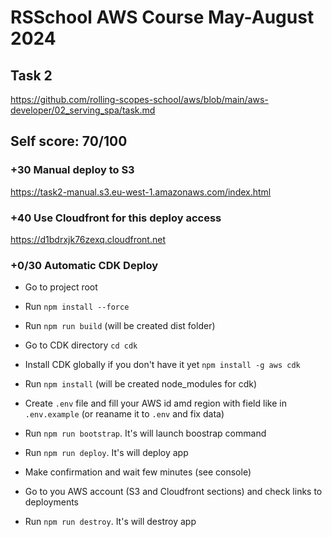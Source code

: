 # RSSchool AWS Course May-August 2024

## Task 2

https://github.com/rolling-scopes-school/aws/blob/main/aws-developer/02_serving_spa/task.md

## Self score: 70/100

### +30 Manual deploy to S3

https://task2-manual.s3.eu-west-1.amazonaws.com/index.html

### +40 Use Cloudfront for this deploy access

https://d1bdrxjk76zexq.cloudfront.net

### +0/30 Automatic CDK Deploy

- Go to project root

- Run `npm install --force`

- Run `npm run build` (will be created dist folder)

- Go to CDK directory `cd cdk`

- Install CDK globally if you don't have it yet `npm install -g aws cdk`

- Run `npm install` (will be created node_modules for cdk)

- Create `.env` file and fill your AWS id amd region with field like in `.env.example` (or reaname it to `.env` and fix data)

- Run `npm run bootstrap`. It's will launch boostrap command

- Run `npm run deploy`. It's will deploy app

- Make confirmation and wait few minutes (see console)

- Go to you AWS account (S3 and Cloudfront sections) and check links to deployments

- Run `npm run destroy`. It's will destroy app
